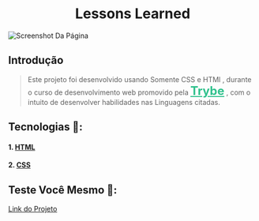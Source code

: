 # <h1 align="center"> Lessons Learned </h1>

![Screenshot Da Página](./assets/Projeto%20Lessons%20Learned%20%3D_%20Trybe%20-%20Personal%20-%20Microsoft%E2%80%8B%20Edge%2021_06_2022%2012_36_12.png)

## **Introdução**

> Este projeto foi desenvolvido usando Somente CSS e HTMl , durante o curso de desenvolvimento web promovido pela <a style="color:#2fc18c;font-size:1.5rem" href="https://www.betrybe.com/">**Trybe**</a> , com o intuito de desenvolver habilidades nas Linguagens citadas.

## **Tecnologias** 🧪:

#### 1. [HTML](https://www.w3schools.com/html/)

#### 2. [CSS](https://www.w3schools.com/Css/)

## Teste Você Mesmo 🚀:

<a style="target:blank" href="https://lessons-learned-ewerton.netlify.app/">Link do Projeto</a>
